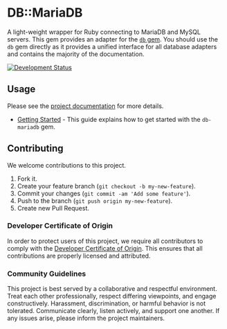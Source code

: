 # DB::MariaDB

A light-weight wrapper for Ruby connecting to MariaDB and MySQL servers. This gem provides an adapter for the [`db` gem](https://github.com/socketry/db). You should use the `db` gem directly as it provides a unified interface for all database adapters and contains the majority of the documentation.

[![Development Status](https://github.com/socketry/db-mariadb/workflows/Test/badge.svg)](https://github.com/socketry/db-mariadb/actions?workflow=Test)

## Usage

Please see the [project documentation](https://github.com/socketry/db-mariadb) for more details.

  - [Getting Started](https://github.com/socketry/db-mariadbguides/getting-started/index) - This guide explains how to get started with the `db-mariadb` gem.

## Contributing

We welcome contributions to this project.

1.  Fork it.
2.  Create your feature branch (`git checkout -b my-new-feature`).
3.  Commit your changes (`git commit -am 'Add some feature'`).
4.  Push to the branch (`git push origin my-new-feature`).
5.  Create new Pull Request.

### Developer Certificate of Origin

In order to protect users of this project, we require all contributors to comply with the [Developer Certificate of Origin](https://developercertificate.org/). This ensures that all contributions are properly licensed and attributed.

### Community Guidelines

This project is best served by a collaborative and respectful environment. Treat each other professionally, respect differing viewpoints, and engage constructively. Harassment, discrimination, or harmful behavior is not tolerated. Communicate clearly, listen actively, and support one another. If any issues arise, please inform the project maintainers.
